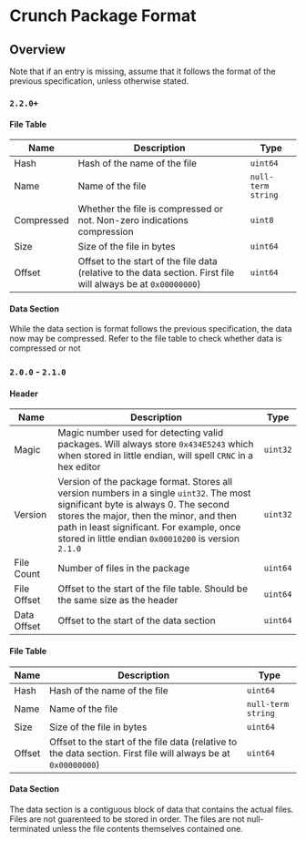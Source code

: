 ﻿# Crunch Package Format

## Overview
Note that if an entry is missing, assume that it follows the format of the previous specification, unless otherwise stated.

### `2.2.0+`
#### File Table
| Name | Description | Type |
|------|-------------|------|
| Hash | Hash of the name of the file | `uint64` |
| Name | Name of the file | `null-term string` |
| Compressed | Whether the file is compressed or not. Non-zero indications compression | `uint8` |
| Size | Size of the file in bytes | `uint64` |
| Offset | Offset to the start of the file data (relative to the data section. First file will always be at `0x00000000`) | `uint64` |

#### Data Section
While the data section is format follows the previous specification, the data now may be compressed.
Refer to the file table to check whether data is compressed or not

### `2.0.0` - `2.1.0`
#### Header
| Name | Description | Type |
|------|-------------|------|
| Magic | Magic number used for detecting valid packages. Will always store `0x434E5243` which when stored in little endian, will spell `CRNC` in a hex editor | `uint32` |
| Version | Version of the package format. Stores all version numbers in a single `uint32`. The most significant byte is always 0. The second stores the major, then the minor, and then path in least significant. For example, once stored in little endian `0x00010200` is version `2.1.0` | `uint32` |
| File Count | Number of files in the package | `uint64` |
| File Offset | Offset to the start of the file table. Should be the same size as the header | `uint64` |
| Data Offset | Offset to the start of the data section | `uint64` |

#### File Table
| Name | Description | Type |
|------|-------------|------|
| Hash | Hash of the name of the file | `uint64` |
| Name | Name of the file | `null-term string` |
| Size | Size of the file in bytes | `uint64` |
| Offset | Offset to the start of the file data (relative to the data section. First file will always be at `0x00000000`) | `uint64` |

#### Data Section
The data section is a contiguous block of data that contains the actual files. Files are not guarenteed to be stored in order. The files are not null-terminated unless the file contents themselves contained one.